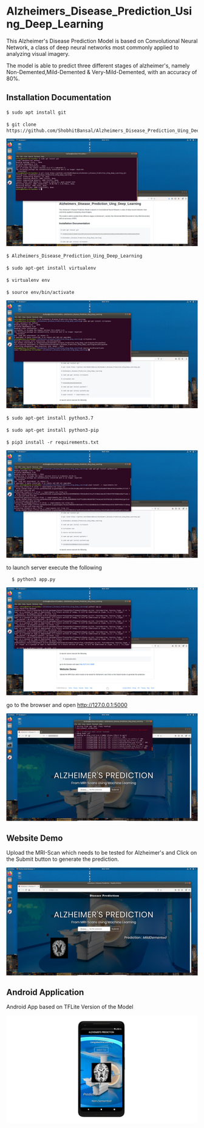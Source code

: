 # Alzheimers_Disease_Prediction_Using_Deep_Learning

This Alzheimer's Disease Prediction Model is based on Convolutional Neural Network, a class of deep neural networks most commonly applied to analyzing visual imagery.

The model is able to predict three different stages of alzheimer's, namely Non-Demented,Mild-Demented & Very-Mild-Demented, with an accuracy of 80%.

## Installation Documentation

    $ sudo apt install git

    $ git clone https://github.com/ShobhitBansal/Alzheimers_Disease_Prediction_Uing_Deep_Learning.git
    
![](Screenshots/7.png)
  
    $ Alzheimers_Disease_Prediction_Uing_Deep_Learning

    $ sudo apt-get install virtualenv

    $ virtualenv env

    $ source env/bin/activate
    
![](Screenshots/8.png)
    
    $ sudo apt-get install python3.7
    
    $ sudo apt-get install python3-pip

    $ pip3 install -r requirements.txt
    
![](Screenshots/9.png)
    
to launch server execute the following

	  $ python3 app.py
	  
![](Screenshots/10.png)
    
go to the browser and open http://127.0.0.1:5000

![](Screenshots/11.png)
 
## Website Demo
 
Upload the MRI-Scan which needs to be tested for Alzheimer's and Click on the Submit button to generate the prediction.

![](Screenshots/12.png)

## Android Application

Android App based on TFLite Version of the Model

![](Screenshots/13.png)
